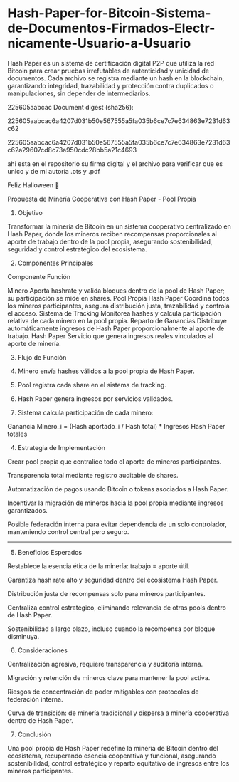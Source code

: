 # Hash-Paper-for-Bitcoin-Sistema-de-Documentos-Firmados-Electr-nicamente-Usuario-a-Usuario
Hash Paper es un sistema de certificación digital P2P que utiliza la red Bitcoin para crear pruebas irrefutables de autenticidad y unicidad de documentos. Cada archivo se registra mediante un hash en la blockchain, garantizando integridad, trazabilidad y protección contra duplicados o manipulaciones, sin depender de intermediarios.


225605aabcac
Document digest (sha256):

225605aabcac6a4207d031b50e567555a5fa035b6ce7c7e634863e7231d63c62

225605aabcac6a4207d031b50e567555a5fa035b6ce7c7e634863e7231d63c62a29607cd8c73a950cdc28bb5a21c4693

ahi esta en el repositorio su firma digital y el archivo para verificar que es unico y de mi autoría
.ots y .pdf 

Feliz Halloween 🎃 

Propuesta de Minería Cooperativa con Hash Paper - Pool Propia


1. Objetivo

Transformar la minería de Bitcoin en un sistema cooperativo centralizado en Hash Paper, donde los mineros reciben recompensas proporcionales al aporte de trabajo dentro de la pool propia, asegurando sostenibilidad, seguridad y control estratégico del ecosistema.



2. Componentes Principales

Componente	Función

Minero	Aporta hashrate y valida bloques dentro de la pool de Hash Paper; su participación se mide en shares.
Pool Propia Hash Paper	Coordina todos los mineros participantes, asegura distribución justa, trazabilidad y controla el acceso.
Sistema de Tracking	Monitorea hashes y calcula participación relativa de cada minero en la pool propia.
Reparto de Ganancias	Distribuye automáticamente ingresos de Hash Paper proporcionalmente al aporte de trabajo.
Hash Paper	Servicio que genera ingresos reales vinculados al aporte de minería.




3. Flujo de Función

1. Minero envía hashes válidos a la pool propia de Hash Paper.


2. Pool registra cada share en el sistema de tracking.


3. Hash Paper genera ingresos por servicios validados.


4. Sistema calcula participación de cada minero:



Ganancia Minero_i = (Hash aportado_i / Hash total) * Ingresos Hash Paper totales



4. Estrategia de Implementación

Crear pool propia que centralice todo el aporte de mineros participantes.

Transparencia total mediante registro auditable de shares.

Automatización de pagos usando Bitcoin o tokens asociados a Hash Paper.

Incentivar la migración de mineros hacia la pool propia mediante ingresos garantizados.

Posible federación interna para evitar dependencia de un solo controlador, manteniendo control central pero seguro.



---

5. Beneficios Esperados

Restablece la esencia ética de la minería: trabajo = aporte útil.

Garantiza hash rate alto y seguridad dentro del ecosistema Hash Paper.

Distribución justa de recompensas solo para mineros participantes.

Centraliza control estratégico, eliminando relevancia de otras pools dentro de Hash Paper.

Sostenibilidad a largo plazo, incluso cuando la recompensa por bloque disminuya.



6. Consideraciones

Centralización agresiva, requiere transparencia y auditoría interna.

Migración y retención de mineros clave para mantener la pool activa.

Riesgos de concentración de poder mitigables con protocolos de federación interna.

Curva de transición: de minería tradicional y dispersa a minería cooperativa dentro de Hash Paper.



7. Conclusión

Una pool propia de Hash Paper redefine la minería de Bitcoin dentro del ecosistema, recuperando esencia cooperativa y funcional, asegurando sostenibilidad, control estratégico y reparto equitativo de ingresos entre los mineros participantes.
